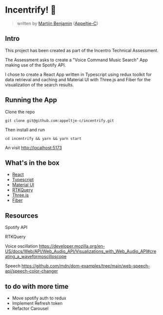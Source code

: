 # Incentrify! 🚀

> written
> by [Martijn Benjamin](https://www.linkedin.com/in/martijn-benjamin/) ([Appeltje-C](https://github.com/appeltje-c))
>

## Intro

This project has been created as part of the Incentro Technical Assessment.

The Assessment asks to create a "Voice Command Music Search" App making use of the Spotify API.

I chose to create a React App written in Typescript using redux toolkit for data retrieval and caching and Material UI with Three.js and Fiber for the visualization of
the search results.

## Running the App

Clone the repo

```shell
git clone git@github.com:appeltje-c/incentrify.git
```

Then install and run

```shell
cd incentrify && yarn && yarn start
```

An visit [http://localhost:5173](http://localhost:5173)

## What's in the box

- [React](https://react.dev/)
- [Typescript](https://www.typescriptlang.org/)
- [Material UI](https://mui.com/material-ui/getting-started/)
- [RTKQuery](https://redux-toolkit.js.org/rtk-query/overview)
- [Three.js](https://threejs.org/)
- [Fiber](https://docs.pmnd.rs/react-three-fiber/getting-started/introduction)

## Resources

Spotify API

RTKQuery

Voice oscillation
https://developer.mozilla.org/en-US/docs/Web/API/Web_Audio_API/Visualizations_with_Web_Audio_API#creating_a_waveformoscilloscope

Speech
https://github.com/mdn/dom-examples/tree/main/web-speech-api/speech-color-changer

## to do with more time

- Move spotify auth to redux
- Implement Refresh token
- Refactor Carousel 